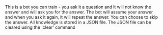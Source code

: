 This is a bot you can train - you ask it a question and it will not know the answer and will ask you for the answer. The bot will assume your answer and when you ask it again, it will repeat the answer. You can choose to skip the answer. All knowledge is stored in a JSON file. The JSON file can be cleared using the 'clear' command 
